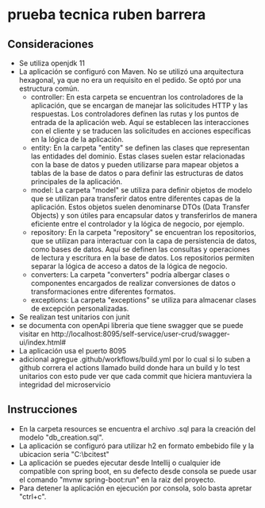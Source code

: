 # prueba tecnica ruben barrera

## Consideraciones
- Se utiliza openjdk 11
- La aplicación se configuró con Maven. No se utilizó una arquitectura hexagonal, ya que no era un requisito en el pedido. Se optó por una estructura común.
   - controller: En esta carpeta se encuentran los controladores de la aplicación, que se encargan de manejar las solicitudes HTTP y las respuestas. Los controladores definen las rutas y los puntos de entrada de la aplicación web. Aquí se establecen las interacciones con el cliente y se traducen las solicitudes en acciones específicas en la lógica de la aplicación.
   - entity: En la carpeta "entity" se definen las clases que representan las entidades del dominio. Estas clases suelen estar relacionadas con la base de datos y pueden utilizarse para mapear objetos a tablas de la base de datos o para definir las estructuras de datos principales de la aplicación.
   - model: La carpeta "model" se utiliza para definir objetos de modelo que se utilizan para transferir datos entre diferentes capas de la aplicación. Estos objetos suelen denominarse DTOs (Data Transfer Objects) y son útiles para encapsular datos y transferirlos de manera eficiente entre el controlador y la lógica de negocio, por ejemplo.
   - repository: En la carpeta "repository" se encuentran los repositorios, que se utilizan para interactuar con la capa de persistencia de datos, como bases de datos. Aquí se definen las consultas y operaciones de lectura y escritura en la base de datos. Los repositorios permiten separar la lógica de acceso a datos de la lógica de negocio.
   - converters: La carpeta "converters" podría albergar clases o componentes encargados de realizar conversiones de datos o transformaciones entre diferentes formatos.
   - exceptions: La carpeta "exceptions" se utiliza para almacenar clases de excepción personalizadas.
- Se realizan test unitarios con junit
- se documenta con openApi libreria que tiene swagger que se puede visitar en http://localhost:8095/self-service/user-crud/swagger-ui/index.html#
- La aplicación usa el puerto 8095
- adicional agregue .github/workflows/build.yml por lo cual si lo suben a github correra el actions llamado build donde hara un build y lo test unitarios con esto pude ver que cada commit que hiciera mantuviera la integridad del microservicio

## Instrucciones
- En la carpeta resources se encuentra el archivo .sql para la creación del modelo "db_creation.sql".
- La aplicación se configuró para utilizar h2 en formato embebido file y la ubicacion seria "C:\bcitest"
- La aplicación se puedes ejecutar desde Intellij o cualquier ide compatible con spring boot, en su defecto desde consola se puede usar el comando "mvnw spring-boot:run" en la raiz del proyecto.
- Para detener la aplicación en ejecución por consola, solo basta apretar "ctrl+c".
